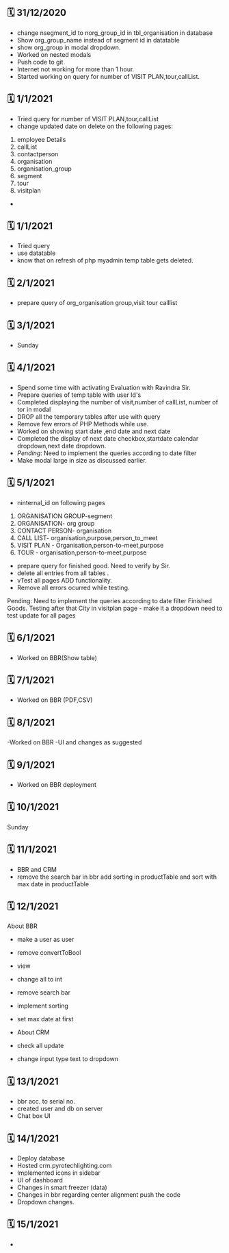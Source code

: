 :spiral_calendar:	 31/12/2020
-----------------------------

 - change nsegment_id to norg_group_id in tbl_organisation in database
 - Show org_group_name instead of segment id in datatable
 - show org_group in modal dropdown.
 -  Worked on nested modals
 -  Push code to git
 -  Internet not working for more than  1 hour.
 -  Started working on query for number of VISIT PLAN,tour,callList.

:spiral_calendar:	 1/1/2021
---------------------------

 - Tried query for number of VISIT PLAN,tour,callList
 - change updated date on delete on the following pages:
1. employee Details
2. callList
3. contactperson
4. organisation
5. organisation_group
6. segment
7. tour
8. visitplan
 - 

:spiral_calendar:	 1/1/2021
---------------------------
 - Tried query
 - use datatable
 - know that on refresh of php myadmin temp table gets deleted.


:spiral_calendar:	 2/1/2021
---------------------------
 -  prepare query of org_organisation group,visit tour calllist
 
:spiral_calendar:	 3/1/2021
----------
 - Sunday

:spiral_calendar:	 4/1/2021
---------- 
 - Spend some time with activating Evaluation with Ravindra Sir.
 - Prepare queries of temp table with user Id's
 - Completed displaying the number of visit,number of callList, number of tor in modal 
 - DROP all the temporary tables after use with query
 - Remove few errors of PHP Methods while use.
 - Worked on showing start date ,end date and next date
 - Completed the display of next date checkbox,startdate calendar dropdown,next date dropdown.
 - *Pending*: Need to implement the queries according to date filter 
 - Make modal large in size as discussed earlier.
  
  :spiral_calendar:	 5/1/2021
  ---------- 
 -   ninternal_id on following pages
  1. ORGANISATION GROUP-segment 
  2. ORGANISATION- org group
  3. CONTACT PERSON- organisation
  4. CALL LIST- organisation,purpose,person_to_meet
  5. VISIT PLAN - Organisation,person-to-meet,purpose
  6. TOUR - organisation,person-to-meet,purpose
  
  - prepare query for finished good. Need to verify by Sir.
  - delete all entries from all tables .
  - vTest all pages ADD functionality.
  - Remove all errors ocurred while testing.
  
  Pending: Need to implement the queries according to date filter 
  Finished Goods.
  Testing after that
  City in visitplan page - make it a dropdown
  need to test update for all pages
  
:spiral_calendar:	 6/1/2021
---------- 
 - Worked on BBR(Show table)
 
:spiral_calendar:	 7/1/2021
 ----------
 - Worked on BBR 
 (PDF,CSV)
 
  :spiral_calendar:	 8/1/2021
  ----------
  
  -Worked on BBR
  -UI and changes as suggested
   
:spiral_calendar:	 9/1/2021
 ---------- 
 - Worked on BBR deployment
 
 
 :spiral_calendar:	 10/1/2021
  ---------- 
  Sunday
  
  :spiral_calendar:	 11/1/2021
   ---------- 
 - BBR and CRM
 - remove the search bar in bbr add sorting in productTable and 
   sort with max date in productTable
 
:spiral_calendar:	 12/1/2021
----------
  About BBR
- make a user as user
- remove convertToBool
- view 
- change all to int
- remove search bar
- implement sorting
- set max date at first

- About CRM
 - check all update
 - change input type text to dropdown
 
  
:spiral_calendar:	 13/1/2021
---------- 
- bbr acc. to serial no.
- created user and db on server
- Chat box UI
 

:spiral_calendar:	 14/1/2021
----------
 - Deploy database
 - Hosted crm.pyrotechlighting.com
 - Implemented icons in sidebar
 - UI of dashboard
 - Changes in smart freezer (data)
 - Changes in bbr regarding center alignment push the code
 - Dropdown changes.
 
 :spiral_calendar:	 15/1/2021
 ---------- 
 - 
 